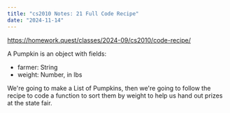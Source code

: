 ```yaml
---
title: "cs2010 Notes: 21 Full Code Recipe"
date: "2024-11-14"
---
```


https://homework.quest/classes/2024-09/cs2010/code-recipe/

A Pumpkin is an object with fields:

 - farmer: String
 - weight: Number, in lbs


We're going to make a List of Pumpkins, then we're going to follow the
recipe to code a function to sort them by weight to help us hand out
prizes at the state fair.
